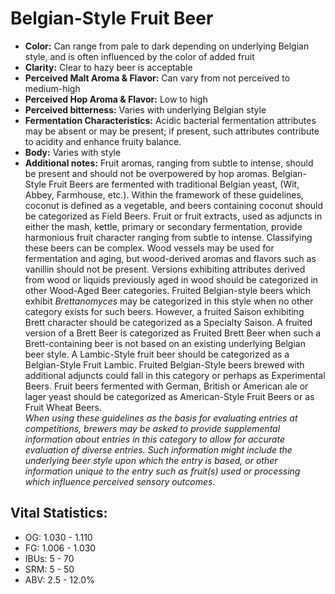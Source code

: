 # Belgian-Style Fruit Beer

- **Color:** Can range from pale to dark depending on underlying Belgian style, and is often influenced by the color of added fruit
- **Clarity:** Clear to hazy beer is acceptable
- **Perceived Malt Aroma & Flavor:** Can vary from not perceived to medium-high
- **Perceived Hop Aroma & Flavor:** Low to high
- **Perceived bitterness:** Varies with underlying Belgian style
- **Fermentation Characteristics:** Acidic bacterial fermentation attributes may be absent or may be present; if present, such attributes contribute to acidity and enhance fruity balance.
- **Body:** Varies with style
- **Additional notes:** Fruit aromas, ranging from subtle to intense, should be present and should not be overpowered by hop aromas. Belgian-Style Fruit Beers are fermented with traditional Belgian yeast, (Wit, Abbey, Farmhouse, etc.). Within the framework of these guidelines, coconut is defined as a vegetable, and beers containing coconut should be categorized as Field Beers. Fruit or fruit extracts, used as adjuncts in either the mash, kettle, primary or secondary fermentation, provide harmonious fruit character ranging from subtle to intense. Classifying these beers can be complex. Wood vessels may be used for fermentation and aging, but wood-derived aromas and flavors such as vanillin should not be present. Versions exhibiting attributes derived from wood or liquids previously aged in wood should be categorized in other Wood-Aged Beer categories. Fruited Belgian-style beers which exhibit _Brettanomyces_ may be categorized in this style when no other category exists for such beers. However, a fruited Saison exhibiting Brett character should be categorized as a Specialty Saison. A fruited version of a Brett Beer is categorized as Fruited Brett Beer when such a Brett-containing beer is not based on an existing underlying Belgian beer style. A Lambic-Style fruit beer should be categorized as a Belgian-Style Fruit Lambic. Fruited Belgian-Style beers brewed with additional adjuncts could fall in this category or perhaps as Experimental Beers. Fruit beers fermented with German, British or American ale or lager yeast should be categorized as American-Style Fruit Beers or as Fruit Wheat Beers. <br/>
_When using these guidelines as the basis for evaluating entries at competitions, brewers may be asked to provide supplemental information about entries in this category to allow for accurate evaluation of diverse entries. Such information might include the underlying beer style upon which the entry is based, or other information unique to the entry such as fruit(s) used or processing which influence perceived sensory outcomes._

## Vital Statistics:

- OG: 1.030 - 1.110
- FG: 1.006 - 1.030
- IBUs: 5 - 70
- SRM: 5 - 50
- ABV: 2.5 - 12.0%
